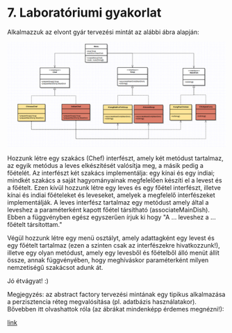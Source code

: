 # 7. Laboratóriumi gyakorlat
Alkalmazzuk az elvont gyár tervezési mintát az alábbi ábra alapján:

![UML](lab07_UML.png)

Hozzunk létre egy szakács (Chef) interfészt, amely két metódust tartalmaz, az egyik metódus a leves elkészítését valósítja meg, a másik pedig a főételét. Az interfészt két szakács implementálja: egy kínai és egy indiai; mindkét szakács a saját hagyományainak megfelelően készíti el a levest és a főételt. Ezen kívül hozzunk létre egy leves és egy főétel interfészt, illetve kínai és indiai főételeket és leveseket, amelyek a megfelelő interfészeket implementálják. A leves interfész tartalmaz egy metódust amely által a leveshez a paraméterként kapott főétel társítható (associateMainDish). Ebben a függvényben egész egyszerűen írjuk ki hogy "A ... leveshez a ... főételt társítottam."

Végül hozzunk létre egy menü osztályt, amely adattagként egy levest és egy főételt tartalmaz (ezen a szinten csak az interfészekre hivatkozzunk!), illetve egy olyan metódust, amely egy levesből és főételből álló menüt állít össze, annak függvényében, hogy meghíváskor paraméterként milyen nemzetiségű szakácsot adunk át.

Jó étvágyat! :)

 

Megjegyzés: az abstract factory tervezési mintának egy tipikus alkalmazása a perzisztencia réteg megvalósítása (pl. adatbázis használatakor).  Bővebben itt olvashattok róla (az ábrákat mindenképp érdemes megnézni!):

[link](http://www.oracle.com/technetwork/java/dataaccessobject-138824.html)
